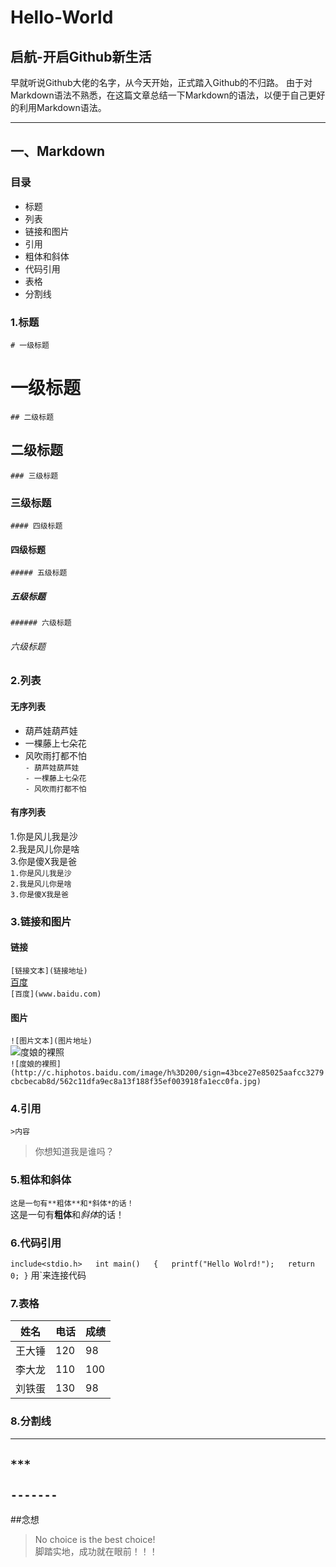 # Hello-World
## 启航-开启Github新生活
早就听说Github大佬的名字，从今天开始，正式踏入Github的不归路。
由于对Markdown语法不熟悉，在这篇文章总结一下Markdown的语法，以便于自己更好的利用Markdown语法。
***
## 一、Markdown
### 目录
- 标题
- 列表
- 链接和图片
- 引用
- 粗体和斜体
- 代码引用
- 表格
- 分割线
### 1.标题
`# 一级标题`
 # 一级标题  
`## 二级标题` 
 ## 二级标题
`### 三级标题 `
 ### 三级标题 
`#### 四级标题`
 #### 四级标题
`##### 五级标题` 
 ##### 五级标题
`###### 六级标题`
 ###### 六级标题
### 2.列表
#### 无序列表
  - 葫芦娃葫芦娃
  - 一棵藤上七朵花
  - 风吹雨打都不怕  
`- 葫芦娃葫芦娃`  
`- 一棵藤上七朵花`  
`- 风吹雨打都不怕`  
#### 有序列表
  1.你是风儿我是沙  
  2.我是风儿你是啥  
  3.你是傻X我是爸  
`1.你是风儿我是沙 `  
`2.我是风儿你是啥`  
`3.你是傻X我是爸`  
### 3.链接和图片
#### 链接  
`[链接文本](链接地址)`  
[百度](www.baidu.com)  
`[百度](www.baidu.com)`
#### 图片
`![图片文本](图片地址)`  
![度娘的裸照](http://c.hiphotos.baidu.com/image/h%3D200/sign=43bce27e85025aafcc3279cbcbecab8d/562c11dfa9ec8a13f188f35ef003918fa1ecc0fa.jpg)  
`![度娘的裸照](http://c.hiphotos.baidu.com/image/h%3D200/sign=43bce27e85025aafcc3279cbcbecab8d/562c11dfa9ec8a13f188f35ef003918fa1ecc0fa.jpg)`
### 4.引用
`>内容`  
>你想知道我是谁吗？  
### 5.粗体和斜体
`这是一句有**粗体**和*斜体*的话！`  
这是一句有**粗体**和*斜体*的话！
### 6.代码引用
`include<stdio.h>  
int main()  
{  
printf("Hello Wolrd!");  
return 0;
}`
用`来连接代码  
### 7.表格
| 姓名 | 电话 | 成绩 |  
|----- |-----|------|  
|王大锤| 120  | 98   |  
|李大龙| 110  | 100  |  
|刘铁蛋| 130  | 98   |  
### 8.分割线
***  
`***`
-------
`-------`  
-------  
##念想
> No choice is the best choice!  
脚踏实地，成功就在眼前！！！

